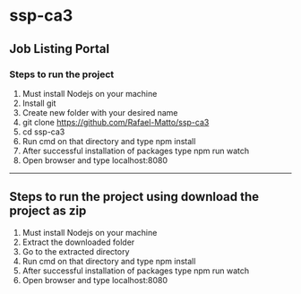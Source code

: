 # ssp-ca3
## Job Listing Portal 

### Steps to run the project
1. Must install Nodejs on your machine 
2. Install git 
3. Create new folder with your desired name 
4. git clone https://github.com/Rafael-Matto/ssp-ca3
5. cd ssp-ca3
6. Run cmd on that directory and type npm install 
7. After successful installation of packages type npm run watch
8. Open browser and type localhost:8080
_______________________________________________________________________

## Steps to run the project using download the project as zip
1. Must install Nodejs on your machine 
2. Extract the downloaded folder 
3. Go to the extracted directory 
4. Run cmd on that directory and type npm install 
5. After successful installation of packages type npm run watch
6. Open browser and type localhost:8080
